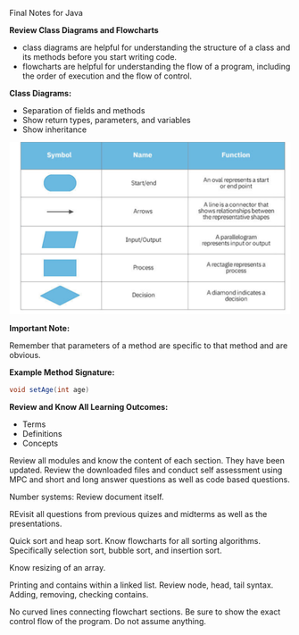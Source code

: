 Final Notes for Java

**Review Class Diagrams and Flowcharts**
 - class diagrams are helpful for understanding the structure of a class and its methods before you start writing code.
 - flowcharts are helpful for understanding the flow of a program, including the order of execution and the flow of control.


**Class Diagrams:**

* Separation of fields and methods
* Show return types, parameters, and variables
* Show inheritance

![alt text](FlowchartShapes.png)

**Important Note:**

Remember that parameters of a method are specific to that method and are obvious.

**Example Method Signature:**

```java
void setAge(int age)
```

**Review and Know All Learning Outcomes:**

* Terms
* Definitions
* Concepts

Review all modules and know the content of each section.
They have been updated.
Review the downloaded files and conduct self assessment using MPC and short and long answer questions as well as code based questions.

Number systems: Review document itself. 

REvisit all questions from previous quizes and midterms as well as the presentations. 

Quick sort and heap sort. Know flowcharts for all sorting algorithms. Specifically selection sort, bubble sort, and insertion sort. 

Know resizing of an array. 

Printing and contains within a linked list. 
Review node, head, tail syntax. 
Adding, removing, checking contains. 

No curved lines connecting flowchart sections.
Be sure to show the exact control flow of the program. Do not assume anything. 

